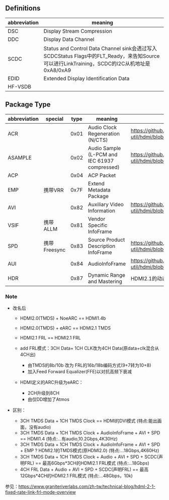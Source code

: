 ## Definitions
|abbreviation|meaning|
|-|-
|DSC                 |Display Stream Compression|
|DDC                 |Display Data Channel|
|SCDC                |Status and Control Data Channel sink会透过写入SCDCStatus Flags中的FLT_Ready，来告知Source可以进行LinkTraining，SCDC的I2C从机地址是0xA8/0xA9|
|EDID                |Extended Display Identification Data|
|HF-VSDB|

## Package Type
|abbreviation|special|type|meaning|Implementation|
|-|-|-|-|-|
|ACR|                 |0x01|     Audio Clock Regeneration (N/CTS)              |https://github.com/hdl-util/hdmi/blob/master/src/audio_clock_regeneration_packet.sv|
|ASAMPLE|             |0x02|     Audio Sample (L-PCM and IEC 61937 compressed)  |https://github.com/hdl-util/hdmi/blob/master/src/audio_sample_packet.sv|
|ACP|                 |0x04|     ACP Packet| |
|EMP  |携带VRR        |0x7F|     Extend Metadata Package                       | |
|AVI  |               |0x82|     Auxiliary Video Information                    |https://github.com/hdl-util/hdmi/blob/master/src/auxiliary_video_information_info_frame.sv|
|VSIF |携带ALLM       |0x81|     Vendor Specific InfoFrame|             |
|SPD  |携带Freesync   |0x83|     Source Product Description InfoFrame           |https://github.com/hdl-util/hdmi/blob/master/src/source_product_description_info_frame.sv  |
|AUI  |               |0x84|     AudioInfoFrame                                 |https://github.com/hdl-util/hdmi/blob/master/src/audio_info_frame.sv|
|HDR  |               |0x87|     Dynamic Range and Mastering                    |HDMI2.1的动态HDR功能实际就是通过不断发送0x87 package来实现|


### Note
- 改名后
    - HDMI2.0(TMDS) + NoeARC  == HDMI1.4b
    - HDMI2.0(TMDS) + eARC    == HDMI2.1 TMDS
    - HDMI2.1 FRL             == HDMI2.1 FRL
    - add FRL模式：3CH Data+ 1CH CLK改为4CH Data(原data+clk混合从4CH出) 
        - 由TMDS的8b/10b 改为 FRL的16b/18b编码方式(9+7转为10+8)
        - 加入Feed Forward Equalizer(FFE)以对抗高频下衰减

    - HDMI定义的ARC升级为eARC：
        - 2CH升级到8CH
        - 由仅DD增加了Atmos

- 区别：
    -  3CH TMDS Data + 1CH TMDS Clock == HDMI的DVI模式                                                       (特点:能出画面，没有audio)
    - 3CH TMDS Data + 1CH TMDS Clock + AudioInfoFrame + AVI + SPD == HDMI1.4                               (特点:...有audio,10.2Gbps,4K30Hz)
    - 3CH TMDS Data + 1CH TMDS Clock + AudioInfoFrame + AVI + SPD + EMP ? HDMI2.1的TMDS模式(原HDMI2.0)      (特点:...18Gbps,4K60Hz)
    - 3CH TMDS Data + 1CH TMDS Clock + Audio + AVI + SPD + SCDC(声明FRL) ==  最高6Gbps*3CH的HDMI2.1 FRL模式 (特点:...18Gbps)
    - 4CH FRL Data + Audio + AVI + SPD + SCDC(声明FRL) == 最高12Gbps*4CH的HDMI2.1 FRL模式                   (特点:...48Gbps，10k)

参见：https://www.graniteriverlabs.com/zh-tw/technical-blog/hdml-2-1-fixed-rate-link-frl-mode-overview